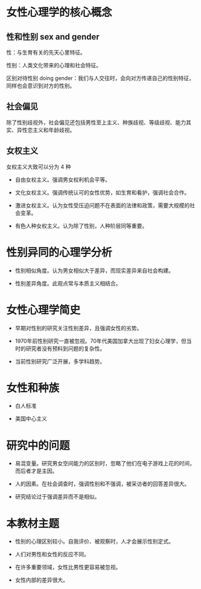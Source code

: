 # 女性心理学的核心概念

## 性和性别 sex and gender

性：与生育有关的先天心里特征。

性别：人类文化带来的心理和社会特征。

区别对待性别 doing gender：我们与人交往时，会向对方传递自己的性别特征，同样也会意识到对方的性别。

## 社会偏见

除了性别歧视外，社会偏见还包括男性至上主义、种族歧视、等级歧视、能力其实、异性恋主义和年龄歧视。

## 女权主义

女权主义大致可以分为 4 种

- 自由女权主义。强调男女权利机会平等。

- 文化女权主义。强调传统认可的女性优势，如生育和看护，强调社会合作。

- 激进女权主义。认为女性受压迫问题不在表面的法律和政策，需要大规模的社会变革。

- 有色人种女权主义。认为除了性别，人种阶层同等重要。

# 性别异同的心理学分析

- 性别相似角度。认为男女相似大于差异，而现实差异来自社会构建。

- 性别差异角度。此观点常与本质主义相结合。

# 女性心理学简史

- 早期对性别的研究关注性别差异，且强调女性的劣势。

- 1970年前性别研究一直被忽视。70年代美国加拿大出现了妇女心理学，但当时的研究者没有预料到问题的复杂性。

- 当前性别研究广泛开展，多学科趋势。

# 女性和种族

- 白人标准

- 美国中心主义

# 研究中的问题

- 易混变量。研究男女空间能力的区别时，忽略了他们在电子游戏上花的时间，而后者才是主因。

- 人的因素。在社会调查时，强调性别和不强调，被采访者的回答差异很大。

- 研究结论过于强调差异而不是相似。

# 本教材主题

- 性别的心理区别较小。自我评价、被观察时，人才会展示性别定式。

- 人们对男性和女性的反应不同。

- 在许多重要领域，女性比男性更容易被忽视。

- 女性内部的差异很大。